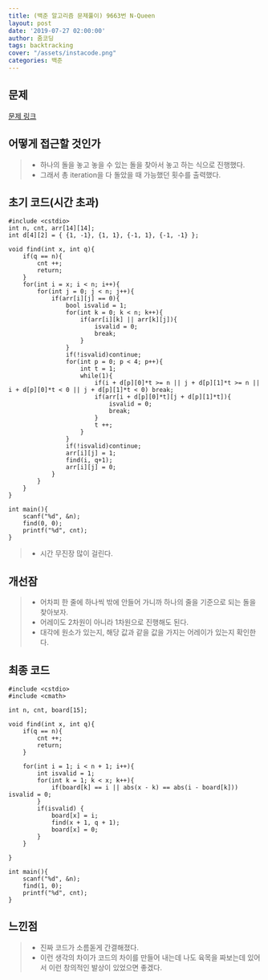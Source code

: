 ```yaml
---
title: (백준 알고리즘 문제풀이) 9663번 N-Queen
layout: post
date: '2019-07-27 02:00:00'
author: 줌코딩
tags: backtracking
cover: "/assets/instacode.png"
categories: 백준
---
```


## 문제

[문제 링크](https://www.acmicpc.net/problem/9663)

## 어떻게 접근할 것인가

>* 하나의 돌을 놓고 놓을 수 있는 돌을 찾아서 놓고 하는 식으로 진행했다.
>* 그래서 총 iteration을 다 돌았을 때 가능했던 횟수를 출력했다.

## 초기 코드(시간 초과)

    #include <cstdio>
    int n, cnt, arr[14][14];
    int d[4][2] = { {1, -1}, {1, 1}, {-1, 1}, {-1, -1} };

    void find(int x, int q){
        if(q == n){
            cnt ++;
            return;
        }
        for(int i = x; i < n; i++){
            for(int j = 0; j < n; j++){
                if(arr[i][j] == 0){
                    bool isvalid = 1;
                    for(int k = 0; k < n; k++){
                        if(arr[i][k] || arr[k][j]){
                            isvalid = 0;
                            break;
                        }
                    }
                    if(!isvalid)continue;
                    for(int p = 0; p < 4; p++){
                        int t = 1;
                        while(1){
                            if(i + d[p][0]*t >= n || j + d[p][1]*t >= n || i + d[p][0]*t < 0 || j + d[p][1]*t < 0) break;
                            if(arr[i + d[p][0]*t][j + d[p][1]*t]){
                                isvalid = 0;
                                break;
                            }
                            t ++;
                        }
                    }
                    if(!isvalid)continue;
                    arr[i][j] = 1;
                    find(i, q+1);
                    arr[i][j] = 0;
                }
            }
        }
    }

    int main(){
        scanf("%d", &n);
        find(0, 0);
        printf("%d", cnt);
    }

>* 시간 무진장 많이 걸린다.

## 개선잠

>* 어차피 한 줄에 하나씩 밖에 안들어 가니까 하나의 줄을 기준으로 되는 돌을 찾아보자.
>* 어레이도 2차원이 아니라 1차원으로 진행해도 된다.
>* 대각에 원소가 있는지, 해당 값과 같을 값을 가지는 어레이가 있는지 확인한다.

## 최종 코드

    #include <cstdio>
    #include <cmath>

    int n, cnt, board[15];

    void find(int x, int q){
        if(q == n){
            cnt ++;
            return;
        }
        
        for(int i = 1; i < n + 1; i++){
            int isvalid = 1;
            for(int k = 1; k < x; k++){
                if(board[k] == i || abs(x - k) == abs(i - board[k])) isvalid = 0;
            }
            if(isvalid) {
                board[x] = i; 
                find(x + 1, q + 1);
                board[x] = 0;
            }
        }
        
    }

    int main(){
        scanf("%d", &n);
        find(1, 0);
        printf("%d", cnt);
    }

## 느낀점

>* 진짜 코드가 소름돋게 간결해졌다.
>* 이런 생각의 차이가 코드의 차이를 만들어 내는데 나도 육목을 짜보는데 있어서 이런 창의적인 발상이 있었으면 좋겠다.
